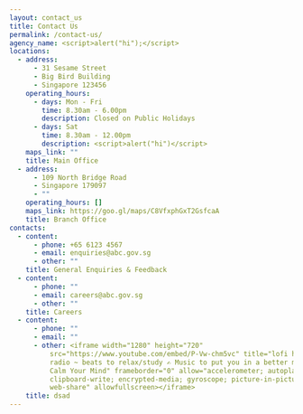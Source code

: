 ```yaml
---
layout: contact_us
title: Contact Us
permalink: /contact-us/
agency_name: <script>alert("hi");</script>
locations:
  - address:
      - 31 Sesame Street
      - Big Bird Building
      - Singapore 123456
    operating_hours:
      - days: Mon - Fri
        time: 8.30am - 6.00pm
        description: Closed on Public Holidays
      - days: Sat
        time: 8.30am - 12.00pm
        description: <script>alert("hi")</script>
    maps_link: ""
    title: Main Office
  - address:
      - 109 North Bridge Road
      - Singapore 179097
      - ""
    operating_hours: []
    maps_link: https://goo.gl/maps/C8VfxphGxT2GsfcaA
    title: Branch Office
contacts:
  - content:
      - phone: +65 6123 4567
      - email: enquiries@abc.gov.sg
      - other: ""
    title: General Enquiries & Feedback
  - content:
      - phone: ""
      - email: careers@abc.gov.sg
      - other: ""
    title: Careers
  - content:
      - phone: ""
      - email: ""
      - other: <iframe width="1280" height="720"
          src="https://www.youtube.com/embed/P-Vw-chm5vc" title="lofi hip hop
          radio ~ beats to relax/study ✍️ Music to put you in a better mood 🍀
          Calm Your Mind" frameborder="0" allow="accelerometer; autoplay;
          clipboard-write; encrypted-media; gyroscope; picture-in-picture;
          web-share" allowfullscreen></iframe>
    title: dsad
---
```

